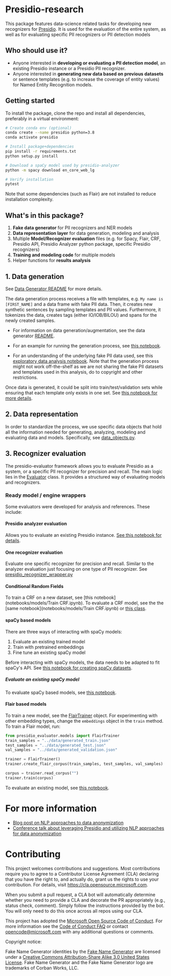 # Presidio-research

This package features data-science related tasks for developing new recognizers for [Presidio](https://github.com/microsoft/presidio).
It is used for the evaluation of the entire system, as well as for evaluating specific PII recognizers or PII detection models

## Who should use it?

- Anyone interested in **developing or evaluating a PII detection model**, an existing Presidio instance or a Presidio PII recognizer.
- Anyone interested in **generating new data based on previous datasets** or sentence templates (e.g. to increase the coverage of entity values) for Named Entity Recognition models.

## Getting started

To install the package, clone the repo and install all dependencies, preferably in a virtual environment:

``` sh
# Create conda env (optional)
conda create --name presidio python=3.8
conda activate presidio

# Install package+dependencies
pip install -r requirements.txt
python setup.py install

# Download a spaCy model used by presidio-analyzer
python -m spacy download en_core_web_lg

# Verify installation
pytest
```

Note that some dependencies (such as Flair) are not installed to reduce installation complexity.

## What's in this package?

1. **Fake data generator** for PII recognizers and NER models
2. **Data representation layer** for data generation, modeling and analysis
3. Multiple **Model/Recognizer evaluation** files (e.g. for Spacy, Flair, CRF, Presidio API, Presidio Analyzer python package, specific Presidio recognizers)
4. **Training and modeling code** for multiple models
5. Helper functions for **results analysis**

## 1. Data generation

See [Data Generator README](presidio_evaluator/data_generator/README.md) for more details.

The data generation process receives a file with templates, e.g. `My name is [FIRST_NAME]` and a data frame with fake PII data.
Then, it creates new synthetic sentences by sampling templates and PII values. Furthermore, it tokenizes the data, creates tags (either IO/IOB/BILOU) and spans for the newly created samples.

- For information on data generation/augmentation, see the data generator [README](presidio_evaluator/data_generator/README.md).

- For an example for running the generation process, see [this notebook](notebooks/data%20generation/Generate%20data.ipynb).

- For an understanding of the underlying fake PII data used, see this [exploratory data analysis notebook](notebooks/PII%20EDA.ipynb).
Note that the generation process might not work off-the-shelf as we are not sharing the fake PII datasets and templates used in this analysis, do to copyright and other restrictions.

Once data is generated, it could be split into train/test/validation sets while ensuring that each template only exists in one set. See [this notebook for more details](notebooks/Split%20by%20pattern%20%23.ipynb).

## 2. Data representation

In order to standardize the process, we use specific data objects that hold all the information needed for generating, analyzing, modeling and evaluating data and models. Specifically, see [data_objects.py](presidio_evaluator/data_objects.py).

## 3. Recognizer evaluation

The presidio-evaluator framework allows you to evaluate Presidio as a system, or a specific PII recognizer for precision and recall.
The main logic lies in the [Evaluator](presidio_evaluator/evaluation/evaluator.py) class. It provides a structured way of evaluating models and recognizers.

### Ready model / engine wrappers

Some evaluators were developed for analysis and references. These include:

#### Presidio analyzer evaluation

Allows you to evaluate an existing Presidio instance. [See this notebook for details](notebooks/Evaluate%20Presidio%20Analyzer.ipynb).

#### One recognizer evaluation

Evaluate one specific recognizer for precision and recall.
Similar to the analyzer evaluation just focusing on one type of PII recognizer.
See [presidio_recognizer_wrapper.py](presidio_evaluator/models/presidio_recognizer_wrapper.py)

#### Conditional Random Fields

To train a CRF on a new dataset, see [this notebook](notebooks/models/Train CRF.ipynb).
To evaluate a CRF model, see the the [same notebook](notebooks/models/Train CRF.ipynb) or [this class](presidio_evaluator/models/crf_model.py).

#### spaCy based models

There are three ways of interacting with spaCy models:

1. Evaluate an existing trained model
2. Train with pretrained embeddings
3. Fine tune an existing spaCy model

Before interacting with spaCy models, the data needs to be adapted to fit spaCy's API.
See [this notebook for creating spaCy datasets](notebooks/models/Create%20datasets%20for%20Spacy%20training.ipynb).

##### Evaluate an existing spaCy model

To evaluate spaCy based models, see [this notebook](notebooks/models/Evaluate%20spacy%20models.ipynb).

#### Flair based models

To train a new model, see the [FlairTrainer](https://github.com/microsoft/presidio-research/blob/master/models/flair_train.py) object.
For experimenting with other embedding types, change the `embeddings` object in the `train` method.
To train a Flair model, run:

```python
from presidio_evaluator.models import FlairTrainer
train_samples = "../data/generated_train.json"
test_samples = "../data/generated_test.json"
val_samples = "../data/generated_validation.json"

trainer = FlairTrainer()
trainer.create_flair_corpus(train_samples, test_samples, val_samples)

corpus = trainer.read_corpus("")
trainer.train(corpus)
```

To evaluate an existing model, see [this notebook](notebooks/models/Evaluate%20flair%20models.ipynb).

# For more information

- [Blog post on NLP approaches to data anonymization](https://towardsdatascience.com/nlp-approaches-to-data-anonymization-1fb5bde6b929)
- [Conference talk about leveraging Presidio and utilizing NLP approaches for data anonymization](https://youtu.be/Tl773LANRwY)

# Contributing

This project welcomes contributions and suggestions.  Most contributions require you to agree to a
Contributor License Agreement (CLA) declaring that you have the right to, and actually do, grant us
the rights to use your contribution. For details, visit <https://cla.opensource.microsoft.com>.

When you submit a pull request, a CLA bot will automatically determine whether you need to provide
a CLA and decorate the PR appropriately (e.g., status check, comment). Simply follow the instructions
provided by the bot. You will only need to do this once across all repos using our CLA.

This project has adopted the [Microsoft Open Source Code of Conduct](https://opensource.microsoft.com/codeofconduct/).
For more information see the [Code of Conduct FAQ](https://opensource.microsoft.com/codeofconduct/faq/) or
contact [opencode@microsoft.com](mailto:opencode@microsoft.com) with any additional questions or comments.

Copyright notice:

Fake Name Generator identities by the [Fake Name Generator](https://www.fakenamegenerator.com/)
are licensed under a [Creative Commons Attribution-Share Alike 3.0 United States License](http://creativecommons.org/licenses/by-sa/3.0/us/).
Fake Name Generator and the Fake Name Generator logo are trademarks of Corban Works, LLC.
